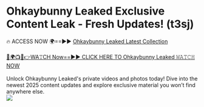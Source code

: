# Ohkaybunny Leaked Exclusive Content Leak - Fresh Updates! (t3sj)

🔥 ACCESS NOW 🌍==►► <a href="https://tinyurl.com/kvy9nzfs" rel="nofollow">Ohkaybunny Leaked Latest Collection</a>
<br><br>
[🔴🌍📺📱👉WA𝚃CH Now==►► CLICK HERE TO Ohkaybunny Leaked 𝚆𝙰𝚃𝙲𝙷 NOW](https://tinyurl.com/kvy9nzfs)
<br><br>
Unlock Ohkaybunny Leaked's private videos and photos today! Dive into the newest 2025 content updates and explore exclusive material you won’t find anywhere else.
<br>
<a href="https://tinyurl.com/kvy9nzfs" rel="nofollow" data-target="animated-image.originalLink"><img src="https://camo.githubusercontent.com/8a4f000d20f83aca3bf7ec5f350d767afa0574a8a352519fd8cfa583a6f93a33/68747470733a2f2f692e696d6775722e636f6d2f644a486b345a712e676966" data-canonical-src="https://i.imgur.com/dJHk4Zq.gif" style="max-width: 100%; display: inline-block;" data-target="animated-image.originalImage"></a>
<br>
